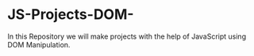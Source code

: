 # JS-Projects-DOM-
In this Repository we will make projects with the help of JavaScript using DOM Manipulation.
